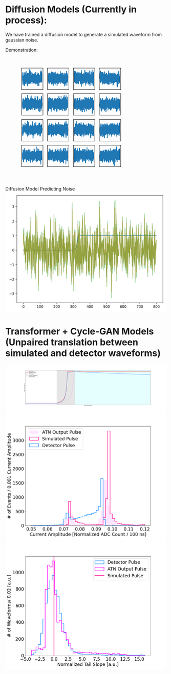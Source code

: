 # Diffusion Models (Currently in process):
We have trained a diffusion model to generate a simulated waveform from gaussian noise.

Demonstration:
![Alt text](16_generating_from_noise.gif)

Diffusion Model Predicting Noise
![Alt text](16_denoised_train_data.png)

# Transformer + Cycle-GAN Models (Unpaired translation between simulated and detector waveforms)
![Alt text](Eugi/Eugi_ATN.png)
![Alt text](Eugi/Eugi_current_amp.png)
![Alt text](Eugi/Eugi_tailslope.png)
